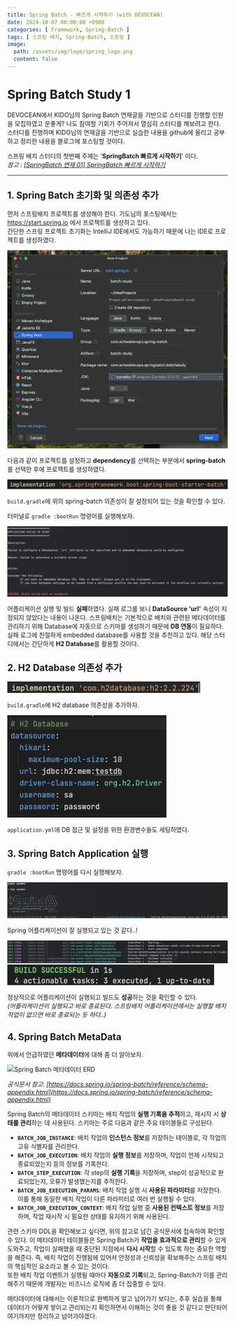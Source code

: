 ```yaml
---
title: Spring Batch - 빠르게 시작하기 (with DEVOCEAN)
date: 2024-10-07 00:00:00 +0900
categories: [ Framework, Spring-Batch ]
tags: [ 스프링 배치, Spring-Batch, 스프링 ]
image:
  path: /assets/img/logo/spring_logo.png
  content: false
---
```


# Spring Batch Study 1

DEVOCEAN에서 KIDO님의 Spring Batch 연재글을 기반으로 스터디를 진행할 인원을 모집하였고 운좋게? 나도 참여할 기회가 주어져서 열심히 스터디를 해보려고 한다.
스터디를 진행하며 KIDO님의 연재글을 기반으로 실습한 내용을 github에 올리고 공부하고 정리한 내용을 블로그에 포스팅할 것이다.

스프링 배치 스터디의 첫번째 주제는 '**SpringBatch 빠르게 시작하기**' 이다.  
*참고 : [[SpringBatch 연재 01] SpringBatch 빠르게 시작하기](https://devocean.sk.com/blog/techBoardDetail.do?ID=166164#none)*

---

## 1. Spring Batch 초기화 및 의존성 추가

먼저 스프링배치 프로젝트를 생성해야 한다. 기도님의 포스팅에서는 https://start.spring.io 에서 프로젝트를 생성하고 있다.  
간단한 스프링 프로젝트 초기화는 IntelliJ IDE에서도 가능하기 때문에 나는 IDE로 프로젝트를 생성하였다.

![img.png](https://github.com/youngkim90/spring-batch-study/raw/main/study/1_week/img.png)

다음과 같이 프로젝트를 설정하고 **dependency**를 선택하는 부분에서 **spring-batch**를 선택한 후에 프로젝트를 생성하였다.

![img_7.png](https://github.com/youngkim90/spring-batch-study/raw/main/study/1_week/img_7.png)

`build.gradle`에 위의 spring-batch 의존성이 잘 설정되어 있는 것을 확인할 수 있다.

터미널로 `gradle :bootRun` 명령어를 실행해보자.

![img_1.png](https://github.com/youngkim90/spring-batch-study/raw/main/study/1_week/img_1.png)

어플리케이션 실행 및 빌드 **실패**하였다. 실패 로그를 보니 **DataSource 'url'** 속성이 지정되지 않았다는 내용이 나온다.
스프링배치는 기본적으로 배치와 관련된 메타데이터를 관리하기 위해 Database에 자동으로 스키마를 생성하기 때문에 **DB 연동**이 필요하다.  
실패 로그에 친절하게 embedded database를 사용할 것을 추천하고 있다. 해당 스터디에서는 간단하게 **H2 Database**를 활용할 것이다.

## 2. H2 Database 의존성 추가

![img_2.png](https://github.com/youngkim90/spring-batch-study/raw/main/study/1_week/img_2.png)

`build.gradle`에 H2 database 의존성을 추가하자.

![img_3.png](https://github.com/youngkim90/spring-batch-study/raw/main/study/1_week/img_3.png)

`application.yml`에 DB 접근 및 설정을 위한 환경변수들도 세팅하였다.

## 3. Spring Batch Application 실행

`gradle :bootRun` 명령어를 다시 실행해보자.

![img_6.png](https://github.com/youngkim90/spring-batch-study/raw/main/study/1_week/img_6.png)

Spring 어플리케이션이 잘 실행되고 있는 것 같다..!

![img_4.png](https://github.com/youngkim90/spring-batch-study/raw/main/study/1_week/img_4.png)
![img_5.png](https://github.com/youngkim90/spring-batch-study/raw/main/study/1_week/img_5.png)

정상적으로 어플리케이션이 실행되고 빌드도 **성공**하는 것을 확인할 수 있다.  
*(어플리케이션이 실행되고 바로 종료된다. 스프링배치 어플리케이션에서는 실행할 배치 작업이 없으면 바로 종료되는 듯 하다..)*

## 4. Spring Batch MetaData

위에서 언급하였던 **메타데이터**에 대해 좀 더 알아보자.

![Spring Batch 메타데이터 ERD](https://docs.spring.io/spring-batch/reference/_images/meta-data-erd.png)

*공식문서
참고: [https://docs.spring.io/spring-batch/reference/schema-appendix.html](https://docs.spring.io/spring-batch/reference/schema-appendix.html)*

Spring Batch의 메타데이터 스키마는 배치 작업의 **실행 기록을 추적**하고, 재시작 시 **상태를 관리**하는 데 사용된다. 스키마는 주로 다음과 같은 주요 테이블들로 구성된다.

- **`BATCH_JOB_INSTANCE`**: 배치 작업의 **인스턴스 정보**를 저장하는 테이블로, 각 작업의 고유 식별자를 관리한다.
- **`BATCH_JOB_EXECUTION`**: 배치 작업의 **실행 정보**를 저장하며, 작업이 언제 시작되고 종료되었는지 등의 정보를 기록한다.
- **`BATCH_STEP_EXECUTION`**: 각 step의 **실행 기록**을 저장하며, step이 성공적으로 완료되었는지, 오류가 발생했는지를 추적한다.
- **`BATCH_JOB_EXECUTION_PARAMS`**: 배치 작업 실행 시 **사용된 파라미터**를 저장한다. 이를 통해 동일한 배치 작업이 다른 파라미터로 여러 번 실행될 수 있다.
- **`BATCH_JOB_EXECUTION_CONTEXT`**: 배치 작업 실행 중 **사용된 컨텍스트 정보**를 저장하며, 작업 재시작 시 필요한 상태를 유지하기 위해 사용된다.

관련 스키마 DDL을 확인해보고 싶다면, 위의 참고로 남긴 공식문서에 접속하여 확인할 수 있다.
이 메타데이터 테이블들은 Spring Batch가 **작업을 효과적으로 관리**할 수 있게 도와주고, 작업이 실패했을 때 중단된 지점에서 **다시 시작**할 수 있도록 하는 중요한 역할을 해준다.
즉, 배치 작업이 진행됨에 있어서 안정성과 신뢰성을 확보해주는 스프링 배치의 핵심적인 요소라고 볼 수 있는 것이다.  
또한 배치 작업 이벤트가 실행될 때마다 **자동으로 기록**되고, Spring-Batch가 이를 관리해주기 때문에 개발자는 비즈니스 로직에 좀 더 집중할 수 있다.

메타데이터에 대해서는 이론적으로 완벽하게 알고 넘어가기 보다는, 추후 실습을 통해 데이터가 어떻게 쌓이고 관리되는지 확인하면서 이해하는 것이 좋을 것 같다고 판단되어 여기까지만 정리하고 넘어가야겠다.
